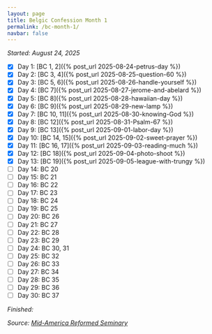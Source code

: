 ```yaml
---
layout: page
title: Belgic Confession Month 1
permalink: /bc-month-1/
navbar: false
---
```


*Started: August 24, 2025*

- [x] Day 1: [BC 1, 2]({% post_url 2025-08-24-petrus-day %})
- [x] Day 2: [BC 3, 4]({% post_url 2025-08-25-question-60 %})
- [x] Day 3: [BC 5, 6]({% post_url 2025-08-26-handle-yourself %})
- [x] Day 4: [BC 7]({% post_url 2025-08-27-jerome-and-abelard %})
- [x] Day 5: [BC 8]({% post_url 2025-08-28-hawaiian-day %})
- [x] Day 6: [BC 9]({% post_url 2025-08-29-new-lamp %})
- [x] Day 7: [BC 10, 11]({% post_url 2025-08-30-knowing-God %})
- [x] Day 8: [BC 12]({% post_url 2025-08-31-Psalm-67 %})
- [x] Day 9: [BC 13]({% post_url 2025-09-01-labor-day %})
- [x] Day 10: [BC 14, 15]({% post_url 2025-09-02-sweet-prayer %})
- [x] Day 11: [BC 16, 17]({% post_url 2025-09-03-reading-much %})
- [x] Day 12: [BC 18]({% post_url 2025-09-04-photo-shoot %})
- [x] Day 13: [BC 19]({% post_url 2025-09-05-league-with-trungy %})
- [ ] Day 14: BC 20
- [ ] Day 15: BC 21
- [ ] Day 16: BC 22
- [ ] Day 17: BC 23
- [ ] Day 18: BC 24
- [ ] Day 19: BC 25
- [ ] Day 20: BC 26
- [ ] Day 21: BC 27
- [ ] Day 22: BC 28
- [ ] Day 23: BC 29
- [ ] Day 24: BC 30, 31
- [ ] Day 25: BC 32
- [ ] Day 26: BC 33
- [ ] Day 27: BC 34
- [ ] Day 28: BC 35
- [ ] Day 29: BC 36
- [ ] Day 30: BC 37

*Finished:*

*Source:* [*Mid-America Reformed Seminary*](https://s3.us-west-1.amazonaws.com/blog.swang.cloud/reformed-standards-monthly.pdf)